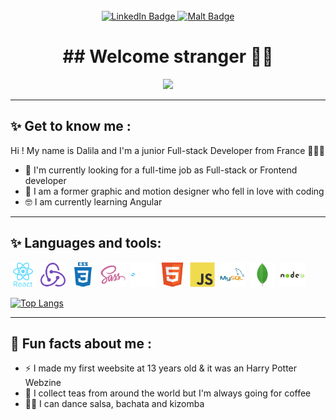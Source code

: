 <!--
**dbslm31/dbslm31** is a ✨ _special_ ✨ repository because its `README.md` (this file) appears on your GitHub profile.

Here are some ideas to get you started:

- 🔭 I’m currently working on ...
- 🌱 I’m currently learning ...
- 👯 I’m looking to collaborate on ...
- 🤔 I’m looking for help with ...
- 💬 Ask me about ...
- 📫 How to reach me: ...
- 😄 Pronouns: ...
- ⚡ Fun fact: ...
-->

<br>
<div id="badges". align="center">
<a href="https://linkedin.com/dalila-benselim">
    <img src="https://img.shields.io/badge/LinkedIn-blue?style=for-the-badge&logo=linkedin&logoColor=white" alt="LinkedIn Badge"/>
  </a>
  <a href="your-twitter-URL">
    <img src="https://img.shields.io/badge/Malt-red?style=for-the-badge&logo=data:https://cdn.cookielaw.org/logos/05ac99e5-12b5-453a-9d34-cab6cc8b270a/a2ec2e66-d97f-4e33-bc95-66bed1fa8446/malt_picto_color.png&logoColor=white" alt="Malt Badge"/>
  </a>
  </div>
  <div id="txt-intro"  align="center">
<h1>## Welcome stranger 🖖🏽</h1>
</div>


<div id="about-banner" align="center">
<img src="https://i.pinimg.com/originals/aa/12/11/aa12111e7a0d8f69886f6f3adfbf1f0a.gif"/>
</div>

---
## ✨ Get to know me : 

Hi ! My name is Dalila and I'm a junior Full-stack Developer from France 👩🏽‍💻
- 🔎 I'm currently looking for a full-time job as Full-stack or Frontend developer 
- 🎨 I am a former graphic and motion designer who fell in love with coding
- 🤓 I am currently learning Angular 

---
## ✨ Languages and tools: 
<div>
  
  <img src="https://github.com/devicons/devicon/blob/master/icons/react/react-original-wordmark.svg" title="React" alt="React" width="40" height="40"/>&nbsp;
  <img src="https://github.com/devicons/devicon/blob/master/icons/redux/redux-original.svg" title="Redux" alt="Redux " width="40" height="40"/>&nbsp;
  <img src="https://github.com/devicons/devicon/blob/master/icons/css3/css3-plain-wordmark.svg"  title="CSS3" alt="CSS" width="40" height="40"/>&nbsp;
  <img src="https://github.com/devicons/devicon/blob/master/icons/sass/sass-original.svg" title="sass" alt="sass" width="40" height="40"/>&nbsp;
  <img src="https://github.com/devicons/devicon/blob/master/icons/tailwindcss/tailwindcss-original-wordmark.svg" title="Tailwind" alt="Tailwind" width="40" height="40"/>&nbsp;
  <img src="https://github.com/devicons/devicon/blob/master/icons/html5/html5-original.svg" title="HTML5" alt="HTML" width="40" height="40"/>&nbsp;
  <img src="https://github.com/devicons/devicon/blob/master/icons/javascript/javascript-original.svg" title="JavaScript" alt="JavaScript" width="40" height="40"/>&nbsp;
  <img src="https://github.com/devicons/devicon/blob/master/icons/mysql/mysql-original-wordmark.svg" title="MySQL"  alt="MySQL" width="40" height="40"/>&nbsp;
    <img src="https://github.com/devicons/devicon/blob/master/icons/mongodb/mongodb-original.svg" title="MongoDB" alt="MongoDB" width="40" height="40"/>&nbsp;
  <img src="https://github.com/devicons/devicon/blob/master/icons/nodejs/nodejs-original-wordmark.svg" title="NodeJS" alt="NodeJS" width="40" height="40"/>&nbsp;

</div>

[![Top Langs](https://github-readme-stats.vercel.app/api/top-langs/?username=dbslm31&layout=compact&theme=vision-friendly-dark)](https://github.com/anuraghazra/github-readme-stats)

---
## 🤪 Fun facts about me : 
- ⚡️ I made my first weebsite at 13 years old & it was an Harry Potter Webzine
- 🧋 I collect teas from around the world but I'm always going for coffee
- 💃🏻 I can dance salsa, bachata and kizomba

  
